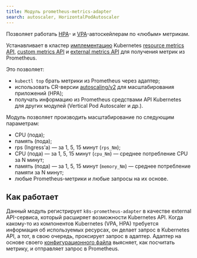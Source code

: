 ```yaml
---
title: Модуль prometheus-metrics-adapter
search: autoscaler, HorizontalPodAutoscaler 
---
```


Позволяет работать [HPA](https://kubernetes.io/docs/tasks/run-application/horizontal-pod-autoscale/)- и [VPA](../../modules/302-vertical-pod-autoscaler/)-автоскейлерам по «любым» метрикам.

Устанавливает в кластер [имплементацию](https://github.com/kubernetes-sigs/prometheus-adapter) Kubernetes [resource metrics API](https://github.com/kubernetes/design-proposals-archive/blob/main/instrumentation/resource-metrics-api.md), [custom metrics API](https://github.com/kubernetes/design-proposals-archive/blob/main/instrumentation/custom-metrics-api.md) и [external metrics API](https://github.com/kubernetes/design-proposals-archive/blob/main/instrumentation/external-metrics-api.md) для получения метрик из Prometheus.

Это позволяет:
- `kubectl top` брать метрики из Prometheus через адаптер;
- использовать CR-версии [autoscaling/v2](https://kubernetes.io/docs/reference/generated/kubernetes-api/v1.23/#objectmetricsource-v2-autoscaling) для масштабирования приложений (HPA);
- получать информацию из Prometheus средствами API Kubernetes для других модулей (Vertical Pod Autoscaler и др.).

Модуль позволяет производить масштабирование по следующим параметрам:
* CPU (пода);
* память (пода);
* rps (Ingress'а) — за 1, 5, 15 минут (`rps_Nm`);
* CPU (пода) — за 1, 5, 15 минут (`cpu_Nm`) — среднее потребление CPU за N минут;
* память (пода) — за 1, 5, 15 минут (`memory_Nm`) — среднее потребление памяти за N минут;
* любые Prometheus-метрики и любые запросы на их основе.

## Как работает

Данный модуль регистрирует `k8s-prometheus-adapter` в качестве external API-сервиса, который расширяет возможности Kubernetes API. Когда какому-то из компонентов Kubernetes (VPA, HPA) требуется информация об используемых ресурсах, он делает запрос в Kubernetes API, а тот, в свою очередь, проксирует запрос в адаптер. Адаптер на основе своего [конфигурационного файла](https://github.com/deckhouse/deckhouse/blob/main/modules/301-prometheus-metrics-adapter/templates/config-map.yaml) выясняет, как посчитать метрику, и отправляет запрос в Prometheus.
